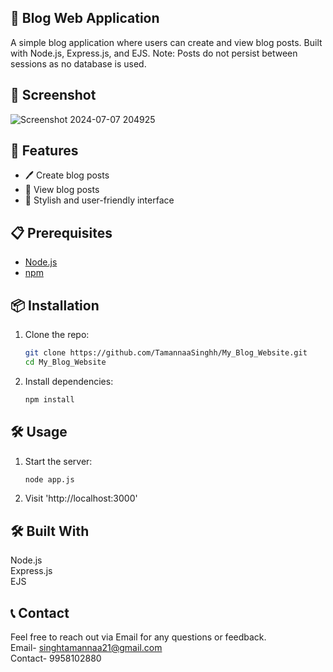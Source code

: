 ## 📝 Blog Web Application

A simple blog application where users can create and view blog posts. Built with Node.js, Express.js, and EJS. Note: Posts do not persist between sessions as no database is used.

## 📸 Screenshot

![Screenshot 2024-07-07 204925](https://github.com/TamannaaSinghh/My_Blog_Website/assets/158739752/585bb541-27d4-4bb3-8b9a-b6d4e83e6b72)

## 🚀 Features

- 🖊️ Create blog posts<br>
- 📄 View blog posts<br>
- 🎨 Stylish and user-friendly interface<br>

## 📋 Prerequisites

- [Node.js](https://nodejs.org/)<br>
- [npm](https://www.npmjs.com/)

## 📦 Installation

1. Clone the repo:
   ```bash
   git clone https://github.com/TamannaaSinghh/My_Blog_Website.git
   cd My_Blog_Website
   ```
2. Install dependencies:
   ```bash
   npm install
   ```
## 🛠️ Usage
1. Start the server:
   ```bash
   node app.js
   ```
2. Visit 'http://localhost:3000'

## 🛠️ Built With
Node.js<br>
Express.js<br>
EJS<br>

## 📞 Contact
Feel free to reach out via Email for any questions or feedback.<br>
Email- singhtamannaa21@gmail.com<br>
Contact- 9958102880






















